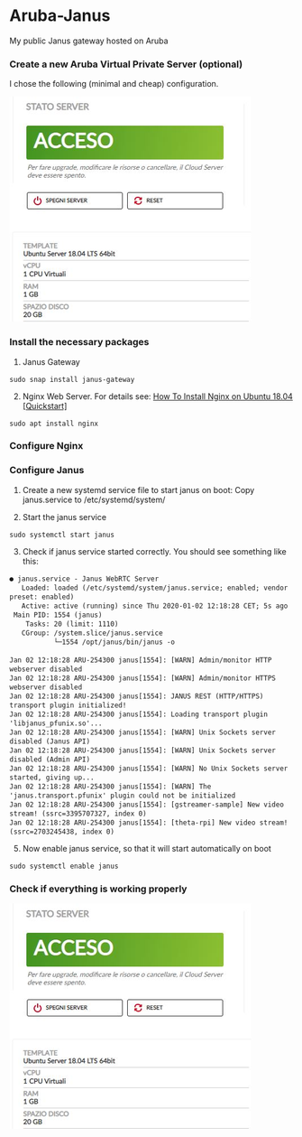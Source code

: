 # Aruba-Janus
My public Janus gateway hosted on Aruba

### Create a new Aruba Virtual Private Server (optional)

I chose the following (minimal and cheap) configuration. 

[![](https://github.com/guido57/Aruba-Janus/blob/master/screenshots/Ubuntu%20Server.JPG)](https://github.com/guido57/Aruba-Janus/blob/master/screenshots/Ubuntu%20Server.JPG)


### Install the necessary packages

1. Janus Gateway 
```
sudo snap install janus-gateway
```
2. Nginx Web Server. For details see: [How To Install Nginx on Ubuntu 18.04 [Quickstart]](https://www.digitalocean.com/community/tutorials/how-to-install-nginx-on-ubuntu-18-04-quickstart)
```
sudo apt install nginx
```
### Configure Nginx


### Configure Janus

1. Create a new systemd service file to start janus on boot: Copy janus.service to /etc/systemd/system/

2. Start the janus service
```
sudo systemctl start janus
```

3. Check if janus service started correctly.
You should see something like this:
```
● janus.service - Janus WebRTC Server
   Loaded: loaded (/etc/systemd/system/janus.service; enabled; vendor preset: enabled)
   Active: active (running) since Thu 2020-01-02 12:18:28 CET; 5s ago
 Main PID: 1554 (janus)
    Tasks: 20 (limit: 1110)
   CGroup: /system.slice/janus.service
           └─1554 /opt/janus/bin/janus -o

Jan 02 12:18:28 ARU-254300 janus[1554]: [WARN] Admin/monitor HTTP webserver disabled
Jan 02 12:18:28 ARU-254300 janus[1554]: [WARN] Admin/monitor HTTPS webserver disabled
Jan 02 12:18:28 ARU-254300 janus[1554]: JANUS REST (HTTP/HTTPS) transport plugin initialized!
Jan 02 12:18:28 ARU-254300 janus[1554]: Loading transport plugin 'libjanus_pfunix.so'...
Jan 02 12:18:28 ARU-254300 janus[1554]: [WARN] Unix Sockets server disabled (Janus API)
Jan 02 12:18:28 ARU-254300 janus[1554]: [WARN] Unix Sockets server disabled (Admin API)
Jan 02 12:18:28 ARU-254300 janus[1554]: [WARN] No Unix Sockets server started, giving up...
Jan 02 12:18:28 ARU-254300 janus[1554]: [WARN] The 'janus.transport.pfunix' plugin could not be initialized
Jan 02 12:18:28 ARU-254300 janus[1554]: [gstreamer-sample] New video stream! (ssrc=3395707327, index 0)
Jan 02 12:18:28 ARU-254300 janus[1554]: [theta-rpi] New video stream! (ssrc=2703245438, index 0)
```
5. Now enable janus service, so that it will start automatically on boot
```
sudo systemctl enable janus
```

### Check if everything is working properly

[![](https://github.com/guido57/Aruba-Janus/blob/master/screenshots/Ubuntu%20Server.JPG)](https://github.com/guido57/Aruba-Janus/blob/master/screenshots/Ubuntu%20Server.JPG)
